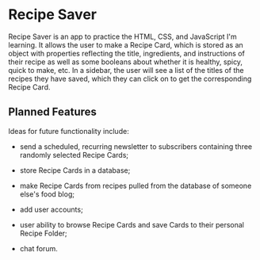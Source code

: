 # Recipe Saver

Recipe Saver is an app to practice the HTML, CSS, and JavaScript I'm learning. It allows the user to make a Recipe Card, which is stored as an object with properties reflecting the title, ingredients, and instructions of their recipe as well as some booleans about whether it is healthy, spicy, quick to make, etc. In a sidebar, the user will see a list of the titles of the recipes they have saved, which they can click on to get the corresponding Recipe Card. 

## Planned Features

Ideas for future functionality include:

- send a scheduled, recurring newsletter to subscribers containing three randomly selected Recipe Cards; 

- store Recipe Cards in a database; 

- make Recipe Cards from recipes pulled from the database of someone else's food blog; 

- add user accounts; 

- user ability to browse Recipe Cards and save Cards to their personal Recipe Folder; 

- chat forum.

